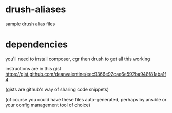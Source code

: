 # drush-aliases
sample drush alias files 

# dependencies
you'll need to install composer, cgr then drush to get all this working

instructions are in this gist https://gist.github.com/deanvalentine/eec9366e92cae6e592ba948f81aba1f4

(gists are github's way of sharing code snippets)

(of course you could have these files auto-generated, perhaps by ansible or your config management tool of choice)
